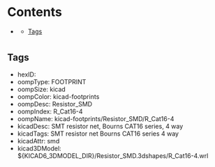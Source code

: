 



Contents
========

* [](#)
	* [Tags](#tags)

# 

## Tags

- hexID: 
- oompType: FOOTPRINT
- oompSize: kicad
- oompColor: kicad-footprints
- oompDesc: Resistor_SMD
- oompIndex: R_Cat16-4
- oompName: kicad-footprints/Resistor_SMD/R_Cat16-4
- kicadDesc: SMT resistor net, Bourns CAT16 series, 4 way
- kicadTags: SMT resistor net Bourns CAT16 series 4 way
- kicadAttr: smd
- kicad3DModel: ${KICAD6_3DMODEL_DIR}/Resistor_SMD.3dshapes/R_Cat16-4.wrl
